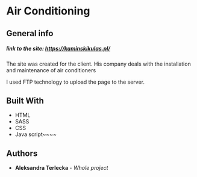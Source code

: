 # Air Conditioning


## General info
##### link to the site: https://kaminskikulas.pl/
The site was created for the client. 
His company deals with the installation and maintenance of air conditioners

I used FTP technology to upload the page to the server.



## Built With

* HTML
* SASS
* CSS
* Java script~~~~


## Authors

* **Aleksandra Terlecka** - *Whole project* 

